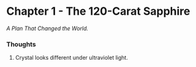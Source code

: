 # Chapter 1 - The 120-Carat Sapphire
_A Plan That Changed the World._

### Thoughts
1. Crystal looks different under ultraviolet light.

